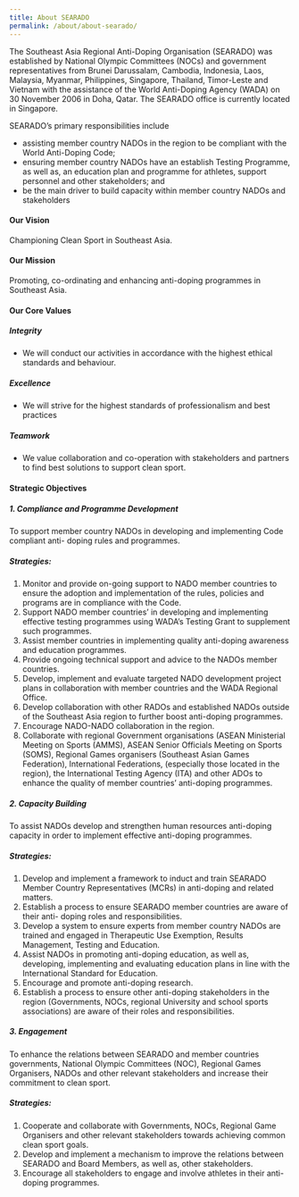 ```yaml
---
title: About SEARADO
permalink: /about/about-searado/
---
```

The Southeast Asia Regional Anti-Doping Organisation (SEARADO) was established by National Olympic Committees (NOCs) and government representatives from Brunei Darussalam, Cambodia, Indonesia, Laos, Malaysia, Myanmar, Philippines, Singapore, Thailand, Timor-Leste and Vietnam with the assistance of the World Anti-Doping Agency (WADA) on 30 November 2006 in Doha, Qatar. The SEARADO office is currently located in Singapore.

SEARADO’s primary responsibilities include 
- assisting member country NADOs in the region to be compliant with the World Anti-Doping Code; 
- ensuring member country NADOs have an establish Testing Programme, as well as, an education plan and programme for athletes, support personnel and other stakeholders; and 
- be the main driver to build capacity within member country NADOs and stakeholders

#### **Our Vision** 
Championing Clean Sport in Southeast Asia. 

#### **Our Mission**
Promoting, co-ordinating and enhancing anti-doping programmes in Southeast Asia.

#### **Our Core Values**
##### **Integrity**
- We will conduct our activities in accordance with the highest ethical standards and behaviour.

##### **Excellence**
- We will strive for the highest standards of professionalism and best practices

##### **Teamwork**
- We value collaboration and co-operation with stakeholders and partners to find best solutions to support clean sport.

#### **Strategic Objectives**
##### **1. Compliance and Programme Development**
To support member country NADOs in developing and implementing Code compliant anti- doping rules and programmes.
##### **Strategies:**
1. Monitor and provide on-going support to NADO member countries to ensure the adoption and implementation of the rules, policies and programs are in compliance with the Code.
2. Support NADO member countries’ in developing and implementing effective testing programmes using WADA’s Testing Grant to supplement such programmes.
3. Assist member countries in implementing quality anti-doping awareness and education programmes.
4. Provide ongoing technical support and advice to the NADOs member countries.
5. Develop, implement and evaluate targeted NADO development project plans in collaboration with member countries and the WADA Regional Office.
6. Develop collaboration with other RADOs and established NADOs outside of the Southeast Asia region to further boost anti-doping programmes.
7. Encourage NADO-NADO collaboration in the region.
8. Collaborate with regional Government organisations (ASEAN Ministerial Meeting on
Sports (AMMS), ASEAN Senior Officials Meeting on Sports (SOMS), Regional Games organisers (Southeast Asian Games Federation), International Federations, (especially those located in the region), the International Testing Agency (ITA) and other ADOs to enhance the quality of member countries’ anti-doping programmes.

##### **2. Capacity Building**
To assist NADOs develop and strengthen human resources anti-doping capacity in order to implement effective anti-doping programmes.
##### **Strategies:**
1. Develop and implement a framework to induct and train SEARADO Member Country Representatives (MCRs) in anti-doping and related matters.
2. Establish a process to ensure SEARADO member countries are aware of their anti- doping roles and responsibilities.
3. Develop a system to ensure experts from member country NADOs are trained and engaged in Therapeutic Use Exemption, Results Management, Testing and Education.
4. Assist NADOs in promoting anti-doping education, as well as, developing, implementing and evaluating education plans in line with the International Standard for Education.
5. Encourage and promote anti-doping research.
6. Establish a process to ensure other anti-doping stakeholders in the region (Governments, NOCs, regional University and school sports associations) are aware of their roles and responsibilities.

##### **3. Engagement**
To enhance the relations between SEARADO and member countries governments, National Olympic Committees (NOC), Regional Games Organisers, NADOs and other relevant stakeholders and increase their commitment to clean sport.
##### **Strategies:**
1. Cooperate and collaborate with Governments, NOCs, Regional Game Organisers and other relevant stakeholders towards achieving common clean sport goals.
2. Develop and implement a mechanism to improve the relations between SEARADO and Board Members, as well as, other stakeholders.
3. Encourage all stakeholders to engage and involve athletes in their anti-doping programmes.
